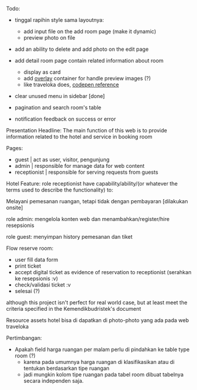 Todo:

-   tinggal rapihin style sama layoutnya:

    -   add input file on the add room page (make it dynamic)
    -   preview photo on file

-   add an ability to delete and add photo on the edit page
-   add detail room page contain related information about room
    -   display as card
    -   add [overlay](https://imagekit.io/blog/css-image-overlay/) container for handle preview images (?)
    -   like traveloka does, [codepen reference](https://codepen.io/phillipharding/pen/QQGxWq)
-   clear unused menu in sidebar [done]
-   pagination and search room's table
-   notification feedback on success or error

Presentation Headline:
The main function of this web is to provide information related to the hotel and service in booking room

Pages:

-   guest | act as user, visitor, pengunjung
-   admin | responsible for manage data for web content
-   receptionist | responsible for serving requests from guests

Hotel Feature:
role receptionist have capability/ability/(or whatever the terms used to describe the functionality) to:

Melayani pemesanan ruangan, tetapi tidak dengan pembayaran [dilakukan onsite]

role admin:
mengelola konten web dan menambahkan/register/hire resepsionis

role guest:
menyimpan history pemesanan dan tiket

Flow reserve room:

-   user fill data form
-   print ticket
-   accept digital ticket as evidence of reservation to receptionist
    (serahkan ke resepsionis :v)
-   check/validasi ticket :v
-   selesai (?)

although this project isn't perfect for real world case, but at least meet the criteria specified in the Kemendikbudristek's document

Resource assets hotel bisa di dapatkan di photo-photo yang ada pada web traveloka

Pertimbangan:

-   Apakah field harga ruangan per malam perlu di pindahkan ke table type room (?)
    -   karena pada umumnya harga ruangan di klasifikasikan atau di tentukan berdasarkan tipe ruangan
    -   jadi mungkin kolom tipe ruangan pada tabel room dibuat tabelnya secara independen saja.

